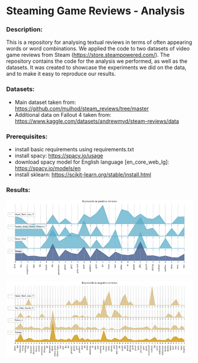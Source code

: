 # Steaming Game Reviews - Analysis

### Description:
This is a repository for analysing textual reviews in terms of often appearing words or word combinations. We applied the code to two datasets of video game reviews from Steam (https://store.steampowered.com/).
The repository contains the code for the analysis we performed, as well as the datasets. It was created to showcase the experiments we did on the data, and to make it easy to reproduce our results.

### Datasets:
- Main dataset taken from: https://github.com/mulhod/steam_reviews/tree/master
- Additional data on Fallout 4 taken from: https://www.kaggle.com/datasets/andrewmvd/steam-reviews/data

### Prerequisites:
- install basic requirements using requirements.txt
- install spacy: 
	https://spacy.io/usage
- download spacy model for English language [en_core_web_lg]:
	https://spacy.io/models/en
- install sklearn:
	https://scikit-learn.org/stable/install.html

### Results:
![wordcount pos](./src/fig/wordcount_plot_pos.png)

![wordcount neg](./src/fig/wordcount_plot_neg.png)

